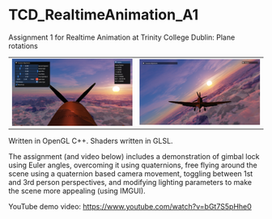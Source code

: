 # TCD_RealtimeAnimation_A1
Assignment 1 for Realtime Animation at Trinity College Dublin: Plane rotations

<table>
  <tr>
    <td><img src="screenshots/ss2.png" width="350"/></td>
    <td><img src="screenshots/ss1.png" width="350"/></td>
  </tr>
</table>

Written in OpenGL C++. Shaders written in GLSL.

The assignment (and video below) includes a demonstration of gimbal lock using Euler angles, overcoming it using quaternions, free flying around the scene using a quaternion based camera movement, toggling between 1st and 3rd person perspectives, and modifying lighting parameters to make the scene more appealing (using IMGUI).

YouTube demo video: https://www.youtube.com/watch?v=bGt7S5pHhe0
